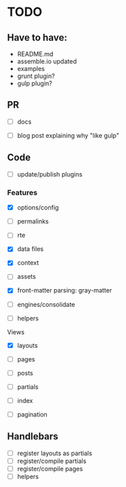 # TODO

>

## Have to have:

* README.md
* assemble.io updated
* examples
* grunt plugin?
* gulp plugin?


## PR

- [ ] docs
- [ ] blog post explaining why "like gulp"


## Code

- [ ] update/publish plugins


### Features

- [x] options/config
- [ ] permalinks
- [ ] rte


- [x] data files
- [x] context
- [ ] assets
- [x] front-matter parsing: gray-matter

- [ ] engines/consolidate
- [ ] helpers

Views

- [x] layouts
- [ ] pages
- [ ] posts
- [ ] partials

- [ ] index
- [ ] pagination




## Handlebars

- [ ] register layouts as partials
- [ ] register/compile partials
- [ ] register/compile pages
- [ ] helpers